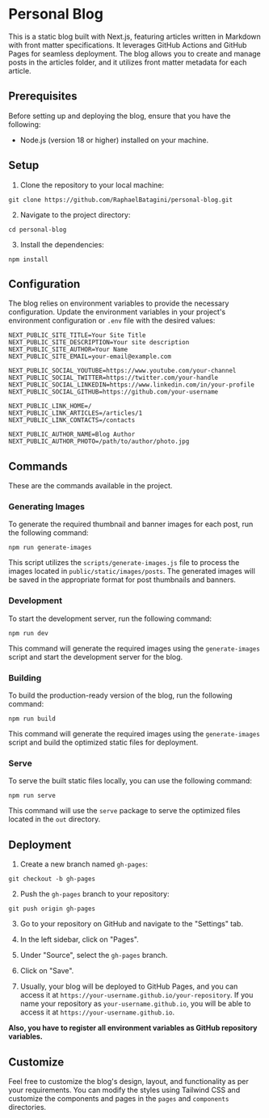 # Personal Blog

This is a static blog built with Next.js, featuring articles written in Markdown with front matter specifications. It leverages GitHub Actions and GitHub Pages for seamless deployment. The blog allows you to create and manage posts in the articles folder, and it utilizes front matter metadata for each article.

## Prerequisites

Before setting up and deploying the blog, ensure that you have the following:

- Node.js (version 18 or higher) installed on your machine.

## Setup

1. Clone the repository to your local machine:

```shell
git clone https://github.com/RaphaelBatagini/personal-blog.git
```

2. Navigate to the project directory:

```shell
cd personal-blog
```

3. Install the dependencies:

```shell
npm install
```

## Configuration

The blog relies on environment variables to provide the necessary configuration. Update the environment variables in your project's environment configuration or `.env` file with the desired values:

```shell
NEXT_PUBLIC_SITE_TITLE=Your Site Title
NEXT_PUBLIC_SITE_DESCRIPTION=Your site description
NEXT_PUBLIC_SITE_AUTHOR=Your Name
NEXT_PUBLIC_SITE_EMAIL=your-email@example.com

NEXT_PUBLIC_SOCIAL_YOUTUBE=https://www.youtube.com/your-channel
NEXT_PUBLIC_SOCIAL_TWITTER=https://twitter.com/your-handle
NEXT_PUBLIC_SOCIAL_LINKEDIN=https://www.linkedin.com/in/your-profile
NEXT_PUBLIC_SOCIAL_GITHUB=https://github.com/your-username

NEXT_PUBLIC_LINK_HOME=/
NEXT_PUBLIC_LINK_ARTICLES=/articles/1
NEXT_PUBLIC_LINK_CONTACTS=/contacts

NEXT_PUBLIC_AUTHOR_NAME=Blog Author
NEXT_PUBLIC_AUTHOR_PHOTO=/path/to/author/photo.jpg
```

## Commands

These are the commands available in the project.

### Generating Images

To generate the required thumbnail and banner images for each post, run the following command:

```shell
npm run generate-images
```

This script utilizes the `scripts/generate-images.js` file to process the images located in `public/static/images/posts`. The generated images will be saved in the appropriate format for post thumbnails and banners.

### Development

To start the development server, run the following command:

```shell
npm run dev
```

This command will generate the required images using the `generate-images` script and start the development server for the blog.

### Building

To build the production-ready version of the blog, run the following command:

```shell
npm run build
```

This command will generate the required images using the `generate-images` script and build the optimized static files for deployment.

### Serve

To serve the built static files locally, you can use the following command:

```shell
npm run serve
```

This command will use the `serve` package to serve the optimized files located in the `out` directory.

## Deployment

1. Create a new branch named `gh-pages`:

```shell
git checkout -b gh-pages
```

2. Push the `gh-pages` branch to your repository:

```shell
git push origin gh-pages
```

3. Go to your repository on GitHub and navigate to the "Settings" tab.

4. In the left sidebar, click on "Pages".

5. Under "Source", select the `gh-pages` branch.

6. Click on "Save".

7. Usually, your blog will be deployed to GitHub Pages, and you can access it at `https://your-username.github.io/your-repository`. If you name your repository as `your-username.github.io`, you will be able to access it at `https://your-username.github.io`.

**Also, you have to register all environment variables as GitHub repository variables.**

## Customize

Feel free to customize the blog's design, layout, and functionality as per your requirements. You can modify the styles using Tailwind CSS and customize the components and pages in the `pages` and `components` directories.